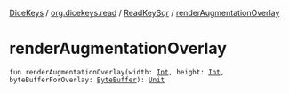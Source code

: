 [DiceKeys](../../index.md) / [org.dicekeys.read](../index.md) / [ReadKeySqr](index.md) / [renderAugmentationOverlay](./render-augmentation-overlay.md)

# renderAugmentationOverlay

`fun renderAugmentationOverlay(width: `[`Int`](https://kotlinlang.org/api/latest/jvm/stdlib/kotlin/-int/index.html)`, height: `[`Int`](https://kotlinlang.org/api/latest/jvm/stdlib/kotlin/-int/index.html)`, byteBufferForOverlay: `[`ByteBuffer`](https://docs.oracle.com/javase/8/docs/api/java/nio/ByteBuffer.html)`): `[`Unit`](https://kotlinlang.org/api/latest/jvm/stdlib/kotlin/-unit/index.html)
